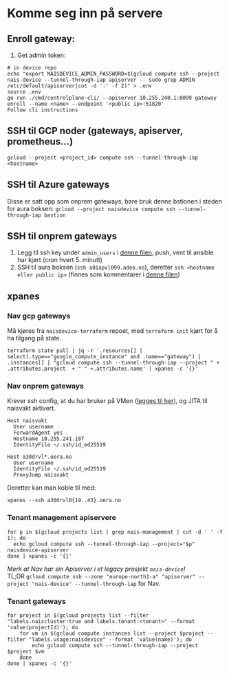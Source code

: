# Komme seg inn på servere

## Enroll gateway:

1. Get admin token:

```
# in device repo
echo "export NAISDEVICE_ADMIN_PASSWORD=$(gcloud compute ssh --project nais-device --tunnel-through-iap apiserver -- sudo grep ADMIN /etc/default/apiserver|cut -d ':' -f 2)" > .env
source .env
go run ./cmd/controlplane-cli/ --apiserver 10.255.240.1:8099 gateway enroll --name <name> --endpoint '<public ip>:51820'
Follow cli instructions
```

## SSH til GCP noder (gateways, apiserver, prometheus...)

`gcloud --project <project_id> compute ssh --tunnel-through-iap <hostname>`

## SSH til Azure gateways

Disse er satt opp som onprem gateways, bare bruk denne bstionen i steden for aura boksen:
`gcloud --project naisdevice compute ssh --tunnel-through-iap bastion`

## SSH til onprem gateways

1. Legg til ssh key under `admin_users` i [denne filen](/ansible/site.yml), push, vent til ansible har kjørt (cron hvert 5. minutt)
1. SSH til aura boksen (`ssh a01apvl099.adeo.no`), deretter `ssh <hostname eller public ip>` (finnes som kommentarer i [denne filen](https://github.com/nais/naisdevice-terraform/blob/master/terraform.tfvars))

## xpanes

### Nav gcp gateways

Må kjøres fra `naisdevice-terraform` repoet, med `terraform init` kjørt for å ha tilgang på state.

```
terraform state pull | jq -r '.resources[] | select(.type=="google_compute_instance" and .name=="gateway") | .instances[] | "gcloud compute ssh --tunnel-through-iap --project " + .attributes.project  + " " +.attributes.name' | xpanes -c '{}'
```

### Nav onprem gateways

Krever ssh config, at du har bruker på VMen ([legges til her](../ansible/site.yml#L30)), og JITA til naisvakt aktivert.

```
Host naisvakt
  User username
  ForwardAgent yes
  Hostname 10.255.241.187
  IdentityFile ~/.ssh/id_ed25519

Host a30drvl*.oera.no
  User username
  IdentityFile ~/.ssh/id_ed25519
  ProxyJump naisvakt
```

Deretter kan man koble til med:

```
xpanes --ssh a30drvl0{19..43}.oera.no
```

### Tenant management apiservere

```
for p in $(gcloud projects list | grep nais-management | cut -d ' ' -f 1); do
  echo gcloud compute ssh --tunnel-through-iap --project="$p" naisdevice-apiserver
done | xpanes -c '{}'
```

*Merk at Nav har sin Apiserver i et legacy prosjekt `nais-device`!*  
TL;DR `gcloud compute ssh --zone "europe-north1-a" "apiserver" --project "nais-device" --tunnel-through-iap` for Nav.

### Tenant gateways

```shell
for project in $(gcloud projects list --filter "labels.naiscluster:true and labels.tenant:<tenant>" --format 'value(projectId)'); do
    for vm in $(gcloud compute instances list --project $project --filter "labels.usage:naisdevice" --format 'value(name)'); do
        echo gcloud compute ssh --tunnel-through-iap --project $project $vm
    done
done | xpanes -c '{}'
```
